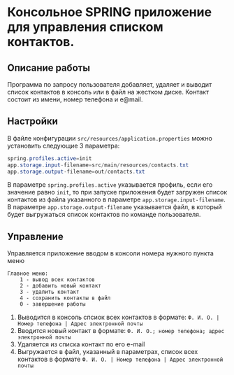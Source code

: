 # Консольное SPRING приложение для управления списком контактов.

## Описание работы
Программа по запросу пользователя добавляет, удаляет и выводит список контактов в консоль или в файл на жестком диске.
Контакт состоит из имени, номер телефона и e@mail.


## Настройки
В файле конфигурации `src/resources/application.properties` можно установить следующие 3 параметра:

```Java Properties
spring.profiles.active=init
app.storage.input-filename=src/main/resources/contacts.txt
app.storage.output-filename=out/contacts.txt
```
В параметре `spring.profiles.active` указывается профиль, если его значение равно `init`, то при запуске приложения
будет загружен список контактов из файла указанного в параметре `app.storage.input-filename`.
В параметре `app.storage.output-filename` указывается файл, в который будет выгружаться список контактов
по команде пользователя.  

## Управление
Управляется приложение вводом в консоли номера нужного пункта меню
```
Главное меню:
    1 - вывод всех контактов
    2 - добавить новый контакт
    3 - удалить контакт
    4 - сохранить контакты в файл
    0 - завершение работы
```
1. Выводится в консоль спсиок всех контактов в формате: `Ф. И. О. | Номер телефона | Адрес электронной почты`
2. Вводится новый контакт в формате: `Ф. И. О.; номер телефона; адрес электронной почты`
3. Удаляется из списка контакт по его e-mail
4. Выгружается в файл, указанный в параметрах, список всех контактов в формате
`Ф. И. О. | Номер телефона | Адрес электронной почты`
